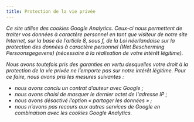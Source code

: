 ```yaml
---
title: Protection de la vie privée
---
```



*Ce site utilise des cookies Google Analytics. Ceux-ci nous permettent de traiter vos donn&eacute;es &agrave; caract&egrave;re personnel en tant que visiteur de notre site Internet, sur la base de l’article 8, sous f, de la Loi n&eacute;erlandaise sur la protection des donn&eacute;es &agrave; caract&egrave;re personnel (Wet Bescherming Persoonsgegevens) (n&eacute;cessaire &agrave; la r&eacute;alisation de votre int&eacute;r&ecirc;t l&eacute;gitime).*

*Nous avons toutefois pris des garanties en vertu desquelles votre droit &agrave; la protection de la vie priv&eacute;e ne l’emporte pas sur notre int&eacute;r&ecirc;t l&eacute;gitime. Pour ce faire, nous avons pris les mesures suivantes :*

* *nous avons conclu un contrat d’auteur avec Google ;*
* *nous avons choisi de masquer le dernier octet de l'adresse IP ;*
* *nous avons d&eacute;sactiv&eacute; l’option &laquo; partager les donn&eacute;es &raquo; ;*
* *nous n’avons pas recours aux autres services de Google en combinaison avec les cookies Google Analytics.*